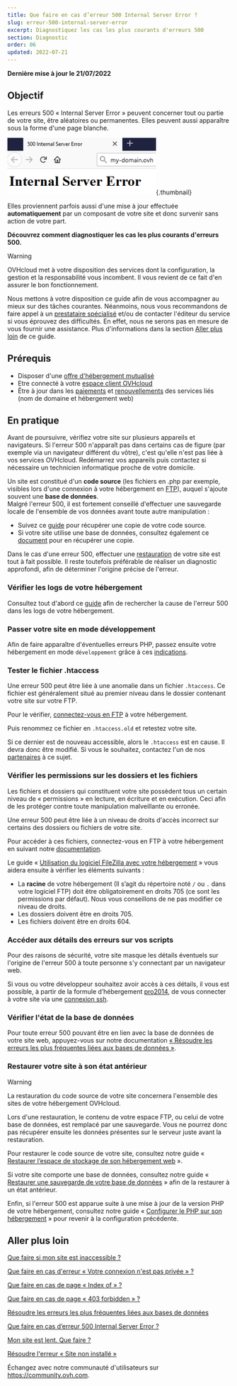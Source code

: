 ```yaml
---
title: Que faire en cas d’erreur 500 Internal Server Error ?
slug: erreur-500-internal-server-error
excerpt: Diagnostiquez les cas les plus courants d'erreurs 500
section: Diagnostic
order: 06
updated: 2022-07-21
---
```


**Dernière mise à jour le 21/07/2022**

## Objectif

Les erreurs 500 « Internal Server Error » peuvent concerner tout ou partie de votre site, être aléatoires ou permanentes. Elles peuvent aussi apparaître sous la forme d'une page blanche.

![error500](images/error-500-2.png){.thumbnail}

Elles proviennent parfois aussi d'une mise à jour effectuée **automatiquement** par un composant de votre site et donc survenir sans action de votre part.

**Découvrez comment diagnostiquer les cas les plus courants d'erreurs 500.**

> [!warning]
> OVHcloud met à votre disposition des services dont la configuration, la gestion et la responsabilité vous incombent. Il vous revient de ce fait d'en assurer le bon fonctionnement.
>
> Nous mettons à votre disposition ce guide afin de vous accompagner au mieux sur des tâches courantes. Néanmoins, nous vous recommandons de faire appel à un [prestataire spécialisé](https://partner.ovhcloud.com/fr-ca/) et/ou de contacter l'éditeur du service si vous éprouvez des difficultés. En effet, nous ne serons pas en mesure de vous fournir une assistance. Plus d'informations dans la section [Aller plus loin](#gofurther) de ce guide.

## Prérequis

- Disposer d'une [offre d'hébergement mutualisé](https://www.ovhcloud.com/fr-ca/web-hosting/)
- Etre connecté à votre [espace client OVHcloud](https://ca.ovh.com/auth/?action=gotomanager&from=https://www.ovh.com/ca/fr/&ovhSubsidiary=qc)
- Être à jour dans les [paiements](https://docs.ovh.com/ca/fr/billing/gerer-factures-ovh/#pay-bills) et [renouvellements](https://docs.ovh.com/ca/fr/billing/renouvellement-automatique-ovh/#renewal-management) des services liés (nom de domaine et hébergement web)

## En pratique

Avant de poursuivre, vérifiez votre site sur plusieurs appareils et navigateurs. Si l'erreur 500 n'apparaît pas dans certains cas de figure (par exemple via un navigateur différent du vôtre), c'est qu'elle n'est pas liée à vos services OVHcloud. Redémarrez vos appareils puis contactez si nécessaire un technicien informatique proche de votre domicile.

Un site est constitué d'un **code source** (les fichiers en .php par exemple, visibles lors d'une connexion à votre hébergement en [FTP](../connexion-espace-stockage-ftp-hebergement-web/)), auquel s'ajoute souvent une **base de données**.
<br>Malgré l'erreur 500, il est fortement conseillé d'effectuer une sauvegarde locale de l'ensemble de vos données avant toute autre manipulation :

- Suivez ce [guide](../mutualise-guide-utilisation-filezilla/) pour récupérer une copie de votre code source.
- Si votre site utilise une base de données, consultez également ce [document](../exportation-bases-donnees/) pour en récupérer une copie.

Dans le cas d'une erreur 500, effectuer une [restauration](#restore) de votre site est tout à fait possible. Il reste toutefois préférable de réaliser un diagnostic approfondi, afin de déterminer l'origine précise de l'erreur.

### Vérifier les logs de votre hébergement

Consultez tout d'abord ce [guide](../mutualise-consulter-les-statistiques-et-les-logs-de-mon-site/) afin de rechercher la cause de l'erreur 500 dans les logs de votre hébergement.

### Passer votre site en mode développement

Afin de faire apparaître d'éventuelles erreurs PHP, passez ensuite votre hébergement en mode `développement` grâce à ces [indications](../modifier-lenvironnement-dexecution-de-mon-hebergement-web/#modifier-la-configuration-de-lhebergement-web-depuis-lespace-client).

### Tester le fichier .htaccess

Une erreur 500 peut être liée à une anomalie dans un fichier `.htaccess`. Ce fichier est généralement situé au premier niveau dans le dossier contenant votre site sur votre FTP.

Pour le vérifier, [connectez-vous en FTP](../connexion-espace-stockage-ftp-hebergement-web/) à votre hébergement.

Puis renommez ce fichier en `.htaccess.old` et retestez votre site.

Si ce dernier est de nouveau accessible, alors le `.htaccess` est en cause. Il devra donc être modifié. Si vous le souhaitez, contactez l'un de nos [partenaires](https://partner.ovhcloud.com/fr-ca/directory/) à ce sujet.

### Vérifier les permissions sur les dossiers et les fichiers

Les fichiers et dossiers qui constituent votre site possèdent tous un certain niveau de « permissions » en lecture, en écriture et en exécution. Ceci afin de les protéger contre toute manipulation malveillante ou erronée.

Une erreur 500 peut être liée à un niveau de droits d'accès incorrect sur certains des dossiers ou fichiers de votre site.

Pour accéder à ces fichiers, connectez-vous en FTP à votre hébergement en suivant notre [documentation](../connexion-espace-stockage-ftp-hebergement-web/).

Le guide « [Utilisation du logiciel FileZilla avec votre hébergement](../mutualise-guide-utilisation-filezilla/#droits-des-fichiers-dossiers) » vous aidera ensuite à vérifier les éléments suivants :

- La **racine** de votre hébergement (Il s’agit du répertoire noté `/` ou `.` dans votre logiciel FTP) doit être obligatoirement en droits 705 (ce sont les permissions par défaut). Nous vous conseillons de ne pas modifier ce niveau de droits.
- Les dossiers doivent être en droits 705.
- Les fichiers doivent être en droits 604.

### Accéder aux détails des erreurs sur vos scripts

Pour des raisons de sécurité, votre site masque les détails éventuels sur l'origine de l'erreur 500 à toute personne s'y connectant par un navigateur web.

Si vous ou votre développeur souhaitez avoir accès à ces détails, il vous est possible, à partir de la formule d’hébergement [pro2014](https://www.ovhcloud.com/fr-ca/web-hosting/professional-offer/), de vous connecter à votre site via une [connexion ssh](../mutualise-le-ssh-sur-les-hebergements-mutualises/).

### Vérifier l'état de la base de données

Pour toute erreur 500 pouvant être en lien avec la base de données de votre site web, appuyez-vous sur notre documentation [« Résoudre les erreurs les plus fréquentes liées aux bases de données »](/pages/web/hosting/diagnosis_database_errors).


### Restaurer votre site à son état antérieur <a name="restore"></a>

> [!warning]
> La restauration du code source de votre site concernera l'ensemble des sites de votre hébergement OVHcloud.
>
> Lors d'une restauration, le contenu de votre espace FTP, ou celui de votre base de données, est remplacé par une sauvegarde. Vous ne pourrez donc pas récupérer ensuite les données présentes sur le serveur juste avant la restauration.

Pour restaurer le code source de votre site, consultez notre guide « [Restaurer l’espace de stockage de son hébergement web](../restauration-ftp-filezilla-espace-client/) ».

Si votre site comporte une base de données, consultez notre guide « [Restaurer une sauvegarde de votre base de données](../mutualise-guide-importation-dune-base-de-donnees-mysql/#restaurer-une-sauvegarde-depuis-lespace-client) » afin de la restaurer à un état antérieur.

Enfin, si l'erreur 500 est apparue suite à une mise à jour de la version PHP de votre hébergement, consultez notre guide « [Configurer le PHP sur son hébergement](../configurer-le-php-sur-son-hebergement-web-mutu-2014/) » pour revenir à la configuration précédente.

## Aller plus loin <a name="gofurther"></a>

[Que faire si mon site est inaccessible ?](/pages/web/hosting/diagnostic-website-not-accessible)

[Que faire en cas d'erreur « Votre connexion n'est pas privée » ?](/pages/web/hosting/diagnostic-not-secured)

[Que faire en cas de page « Index of » ?](/pages/web/hosting/diagnostic-index-of)

[Que faire en cas de page « 403 forbidden » ?](/pages/web/hosting/diagnostic_403_forbidden)

[Résoudre les erreurs les plus fréquentes liées aux bases de données](/pages/web/hosting/diagnosis_database_errors)

[Que faire en cas d’erreur 500 Internal Server Error ?](/pages/web/hosting/diagnostic_fix_500_internal_server_error)

[Mon site est lent. Que faire ?](/pages/web/hosting/diagnostic_slownesses)

[Résoudre l'erreur « Site non installé »](/pages/web/hosting/multisites_website_not_installed)

Échangez avec notre communauté d'utilisateurs sur <https://community.ovh.com>.
